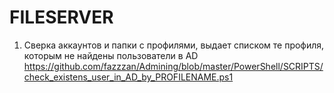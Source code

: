 # FILESERVER
1. Сверка аккаунтов и папки с профилями, выдает списком те профиля, которым не найдены пользователи в AD
https://github.com/fazzzan/Admining/blob/master/PowerShell/SCRIPTS/check_existens_user_in_AD_by_PROFILENAME.ps1
